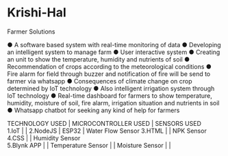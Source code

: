 # Krishi-Hal
Farmer Solutions

● A software based system with real-time monitoring of data
● Developing an intelligent system to manage farm
● User interactive system
● Creating an unit to show the temperature, humidity and nutrients of soil
● Recommendation of crops according to the meteorological conditions
● Fire alarm for field through buzzer and notification of fire will be send to farmer via 
whatsapp
● Consequences of climate change on crop determined by IoT technology
● Also intelligent irrigation system through IoT technology
● Real-time dashboard for farmers to show temperature, humidity, moisture of soil, fire 
alarm, irrigation situation and nutrients in soil
● Whatsapp chatbot for seeking any kind of help for farmers

TECHNOLOGY USED      |   MICROCONTROLLER USED    |  SENSORS USED     
1.IoT                |                           | 
2.NodeJS             |     ESP32                 |  Water Flow Sensor
3.HTML               |                           |  NPK Sensor
4.CSS                |                           |  Humidity Sensor                                              
5.Blynk APP          |                           |  Temperature Sensor
                     |                           |  Moisture Sensor
                     |                           |
